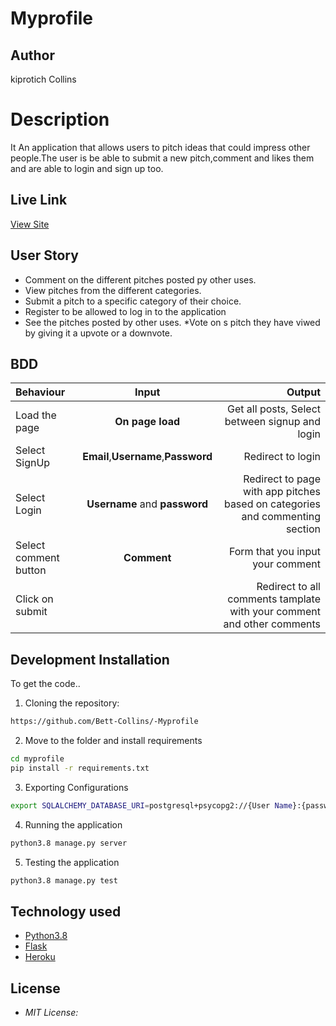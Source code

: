 # Myprofile

## Author
kiprotich Collins
# Description
It An application that allows users to pitch ideas that could impress other people.The user is be able to submit a new pitch,comment and likes them and are able to login and sign up too.

## Live Link
[View Site]((https://github.com/Bett-Collins))

## User Story

* Comment on the different pitches posted py other uses.
* View pitches from the different categories.
* Submit a pitch to a specific category of their choice.
* Register to be allowed to log in to the application
* See the pitches posted by other uses.
*Vote on s pitch they have viwed by giving it a upvote or a downvote.


## BDD
| Behaviour | Input | Output |
| :---------------- | :---------------: | ------------------: |
| Load the page | **On page load** | Get all posts, Select between signup and login|
| Select SignUp| **Email**,**Username**,**Password** | Redirect to login|
| Select Login | **Username** and **password** | Redirect to page with app pitches based on categories and commenting section|
| Select comment button | **Comment** | Form that you input your comment|
| Click on submit |  | Redirect to all comments tamplate with your comment and other comments|


## Development Installation
To get the code..

1. Cloning the repository:
  ```bash
https://github.com/Bett-Collins/-Myprofile
  ```
2. Move to the folder and install requirements
  ```bash
  cd myprofile
  pip install -r requirements.txt
  ```
3. Exporting Configurations
  ```bash
  export SQLALCHEMY_DATABASE_URI=postgresql+psycopg2://{User Name}:{password}@localhost/{database name}
  ```
4. Running the application
  ```bash
  python3.8 manage.py server
  ```
5. Testing the application
  ```bash
  python3.8 manage.py test
  ```



## Technology used

* [Python3.8](https://www.python.org/)
* [Flask](http://flask.pocoo.org/)
* [Heroku](https://heroku.com)


## License
* *MIT License:*

